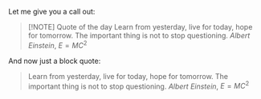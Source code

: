 Let me give you a call out:
> [!NOTE] Quote of the day
> Learn from yesterday, live for today, hope for tomorrow.
> The important thing is not to stop questioning.
> _Albert Einstein_, $E=MC^2$

And now just a block quote:
> Learn from yesterday, live for today, hope for tomorrow.
> The important thing is not to stop questioning.
> _Albert Einstein_, $E=MC^2$